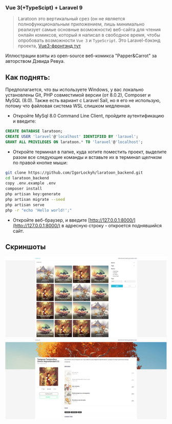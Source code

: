 ### Vue 3(+TypeScipt) + Laravel 9
> Laratoon это вертикальный срез (он не является полнофункциональным приложением, лишь минимально реализует самые основные возможности) веб-сайта для чтения онлайн комиксов, который я написал в свободное время, чтобы опробовать возможности `Vue 3` и `TypeScript`.
> Это Laravel-бэкэнд проекта, [Vue3-фронтэнд тут](https://github.com/IgorLockyh/laratoon_frontend)

Иллюстрации взяты из open-source веб-комикса "Papper&Carrot" за авторством Дэвида Ревуа.

## Как поднять:

Предполагается, что вы используете Windows, у вас локально установлены Git, PHP совместимой версии (от 8.0.2), Composer и MySQL (8.0).
Также есть вариант с Laravel Sail, но я его не использую, потому что файловая система WSL слишком медленная.

- Откройте MySql 8.0 Command Line Client, пройдите аутентификацию и введите:
```sql
CREATE DATABASE laratoon;
CREATE USER 'laravel'@'localhost' IDENTIFIED BY 'laravel';
GRANT ALL PRIVILEGES ON laratoon.* TO 'laravel'@'localhost';
```

- Откройте терминал в папке, куда хотите поместить проект, выделите разом все следующие команды и вставьте их в терминал щелчком по правой кнопке мыши:
```bash
git clone https://github.com/IgorLockyh/laratoon_backend.git
cd laratoon_backend
copy .env.example .env
composer install
php artisan key:generate
php artisan migrate --seed
php artisan serve
php -r "echo 'Hello world!';"
```

- Откройте веб-браузер, и введите [http://127.0.0.1:8000/](http://127.0.0.1:8000/) в адресную строку - откроется поднявшийся сайт.

## Скриншоты

![catalog](./public/images/screenshot1.png)
![comic-page](./public/images/screenshot2.png)
